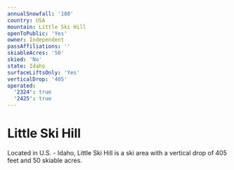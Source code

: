 ```yaml
---
annualSnowfall: '180'
country: USA
mountain: Little Ski Hill
openToPublic: 'Yes'
owner: Independent
passAffiliations: ''
skiableAcres: '50'
skied: 'No'
state: Idaho
surfaceLiftsOnly: 'Yes'
verticalDrop: '405'
operated:
  '2324': true
  '2425': true
---
```



# Little Ski Hill

Located in U.S. - Idaho, Little Ski Hill is a ski area with a vertical drop of 405 feet and 50 skiable acres.
